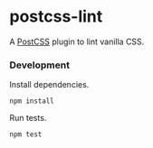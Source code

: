 # postcss-lint

A [PostCSS](https://github.com/postcss/postcss) plugin to lint vanilla CSS.

### Development

Install dependencies.

```
npm install
```

Run tests.

```
npm test
```